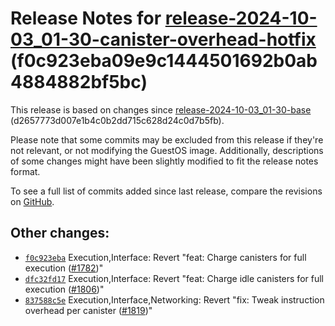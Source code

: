 Release Notes for [**release\-2024\-10\-03\_01\-30\-canister\-overhead\-hotfix**](https://github.com/dfinity/ic/tree/release-2024-10-03_01-30-canister-overhead-hotfix) (f0c923eba09e9c1444501692b0ab4884882bf5bc)
==================================================================================================================================================================================================================

This release is based on changes since [release\-2024\-10\-03\_01\-30\-base](https://dashboard.internetcomputer.org/release/d2657773d007e1b4c0b2dd715c628d24c0d7b5fb) (d2657773d007e1b4c0b2dd715c628d24c0d7b5fb).

Please note that some commits may be excluded from this release if they're not relevant, or not modifying the GuestOS image. Additionally, descriptions of some changes might have been slightly modified to fit the release notes format.

To see a full list of commits added since last release, compare the revisions on [GitHub](https://github.com/dfinity/ic/compare/release-2024-10-03_01-30-base...release-2024-10-03_01-30-canister-overhead-hotfix).

Other changes:
--------------

* [`f0c923eba`](https://github.com/dfinity/ic/commit/f0c923eba) Execution,Interface: Revert "feat: Charge canisters for full execution ([\#1782](https://github.com/dfinity/ic/pull/1782))"
* [`dfc32fd17`](https://github.com/dfinity/ic/commit/dfc32fd17) Execution,Interface: Revert "feat: Charge idle canisters for full execution ([\#1806](https://github.com/dfinity/ic/pull/1806))"
* [`837588c5e`](https://github.com/dfinity/ic/commit/837588c5e) Execution,Interface,Networking: Revert "fix: Tweak instruction overhead per canister ([\#1819](https://github.com/dfinity/ic/pull/1819))"
